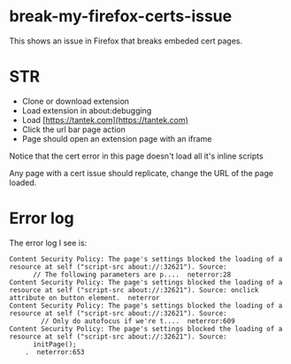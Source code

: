 # break-my-firefox-certs-issue

This shows an issue in Firefox that breaks embeded cert pages.

# STR
- Clone or download extension
- Load extension in about:debugging
- Load [https://tantek.com](https://tantek.com)
- Click the url bar page action
- Page should open an extension page with an iframe

Notice that the cert error in this page doesn't load all it's inline scripts

Any page with a cert issue should replicate, change the URL of the page loaded.


# Error log

The error log I see is:

```
Content Security Policy: The page's settings blocked the loading of a resource at self ("script-src about://:32621"). Source: 
      // The following parameters are p....  neterror:28
Content Security Policy: The page's settings blocked the loading of a resource at self ("script-src about://:32621"). Source: onclick attribute on button element.  neterror
Content Security Policy: The page's settings blocked the loading of a resource at self ("script-src about://:32621"). Source: 
        // Only do autofocus if we're t....  neterror:609
Content Security Policy: The page's settings blocked the loading of a resource at self ("script-src about://:32621"). Source: 
      initPage();
    .  neterror:653
```
